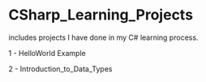 # CSharp_Learning_Projects

includes projects I have done in my C# learning process.

1 - HelloWorld Example

2 - Introduction_to_Data_Types
